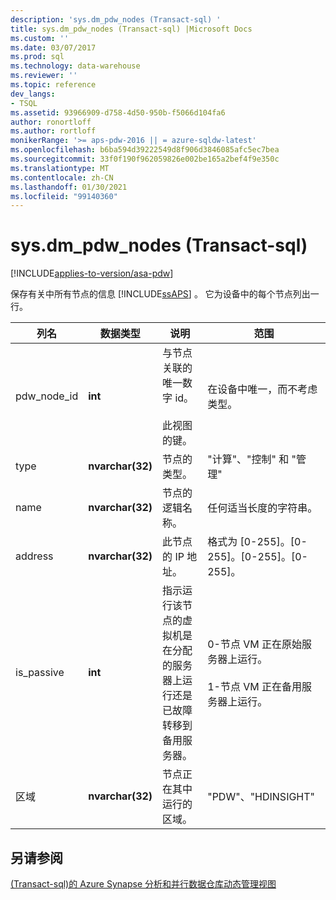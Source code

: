 ```yaml
---
description: 'sys.dm_pdw_nodes (Transact-sql) '
title: sys.dm_pdw_nodes (Transact-sql) |Microsoft Docs
ms.custom: ''
ms.date: 03/07/2017
ms.prod: sql
ms.technology: data-warehouse
ms.reviewer: ''
ms.topic: reference
dev_langs:
- TSQL
ms.assetid: 93966909-d758-4d50-950b-f5066d104fa6
author: ronortloff
ms.author: rortloff
monikerRange: '>= aps-pdw-2016 || = azure-sqldw-latest'
ms.openlocfilehash: b6ba594d39222549d8f906d3846085afc5ec7bea
ms.sourcegitcommit: 33f0f190f962059826e002be165a2bef4f9e350c
ms.translationtype: MT
ms.contentlocale: zh-CN
ms.lasthandoff: 01/30/2021
ms.locfileid: "99140360"
---
```

# <a name="sysdm_pdw_nodes-transact-sql"></a>sys.dm_pdw_nodes (Transact-sql) 
[!INCLUDE[applies-to-version/asa-pdw](../../includes/applies-to-version/asa-pdw.md)]

  保存有关中所有节点的信息 [!INCLUDE[ssAPS](../../includes/ssaps-md.md)] 。 它为设备中的每个节点列出一行。  
  
|列名|数据类型|说明|范围|  
|-----------------|---------------|-----------------|-----------|  
|pdw_node_id|**int**|与节点关联的唯一数字 id。<br /><br /> 此视图的键。|在设备中唯一，而不考虑类型。|  
|type|**nvarchar(32)**|节点的类型。|"计算"、"控制" 和 "管理"|  
|name|**nvarchar(32)**|节点的逻辑名称。|任何适当长度的字符串。|  
|address|**nvarchar(32)**|此节点的 IP 地址。|格式为 [0-255]。[0-255]。[0-255]。[0-255]。|  
|is_passive|**int**|指示运行该节点的虚拟机是在分配的服务器上运行还是已故障转移到备用服务器。|0-节点 VM 正在原始服务器上运行。<br /><br /> 1-节点 VM 正在备用服务器上运行。|  
|区域|**nvarchar(32)**|节点正在其中运行的区域。|"PDW"、"HDINSIGHT"|  
  
## <a name="see-also"></a>另请参阅  
 [&#40;Transact-sql&#41;的 Azure Synapse 分析和并行数据仓库动态管理视图 ](../../relational-databases/system-dynamic-management-views/sql-and-parallel-data-warehouse-dynamic-management-views.md)  
  
  
